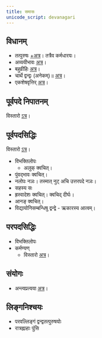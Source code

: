 ```yaml
---
title: समासः
unicode_script: devanagari
---
```


## विधानम्
- तत्पुरुषः [+अत्र](https://docs.google.com/spreadsheets/d/1NDHYeY8HkJiMVNz8YdY8q-jauQIzp6WycsKGNO83YgY/edit#gid=12)। तत्रैव कर्मधारयः।
- अव्ययीभावः [अत्र](https://docs.google.com/spreadsheets/d/1NDHYeY8HkJiMVNz8YdY8q-jauQIzp6WycsKGNO83YgY/edit#gid=11)।
- बहुव्रीहिः [अत्र](https://docs.google.com/spreadsheets/d/1NDHYeY8HkJiMVNz8YdY8q-jauQIzp6WycsKGNO83YgY/edit#gid=13)।
- चार्थे द्वन्द्वः (अनेकम्)॥ [अत्र](https://docs.google.com/spreadsheets/d/1NDHYeY8HkJiMVNz8YdY8q-jauQIzp6WycsKGNO83YgY/edit#gid=24)।
- एकशेषवृत्तिर् [अत्र](https://docs.google.com/spreadsheets/d/1NDHYeY8HkJiMVNz8YdY8q-jauQIzp6WycsKGNO83YgY/edit#gid=28)।


## पूर्वपदे निपातनम्
विस्तारो [ऽत्र](https://docs.google.com/spreadsheets/d/1NDHYeY8HkJiMVNz8YdY8q-jauQIzp6WycsKGNO83YgY/edit#gid=20)।

## पूर्वपदसिद्धिः
विस्तारो [ऽत्र](https://docs.google.com/spreadsheets/d/1NDHYeY8HkJiMVNz8YdY8q-jauQIzp6WycsKGNO83YgY/edit#gid=21)।

- विभक्तिलोपः
  - अलुक् क्वचित्। 
- पुंवद्भावः क्वचित्।
- नलोपः नञः। तस्मात् नुट् अचि उत्तरपदे नञः।
- सहस्य सः
- ह्रस्वादेशः क्वचित्। क्वचिद् दीर्घः।
- आनङ् क्वचित्।
- विद्यायोनिसम्बन्धिषु द्वन्द्वे - ऋकारस्य आत्वम्।

## परपदसिद्धिः
- विभक्तिलोपः
- कर्मण्यण् 
  - विस्तारो [अत्र](https://docs.google.com/spreadsheets/d/1NDHYeY8HkJiMVNz8YdY8q-jauQIzp6WycsKGNO83YgY/edit#gid=28)।

## संयोगः
- अन्त्यप्रत्यया [अत्र](https://docs.google.com/spreadsheets/d/1NDHYeY8HkJiMVNz8YdY8q-jauQIzp6WycsKGNO83YgY/edit#gid=23)।

## लिङ्गनिश्चयः
- परवल्लिङ्गं द्वन्द्वतत्पुरुषयोः
- रात्रह्नाहाः पुंसि

